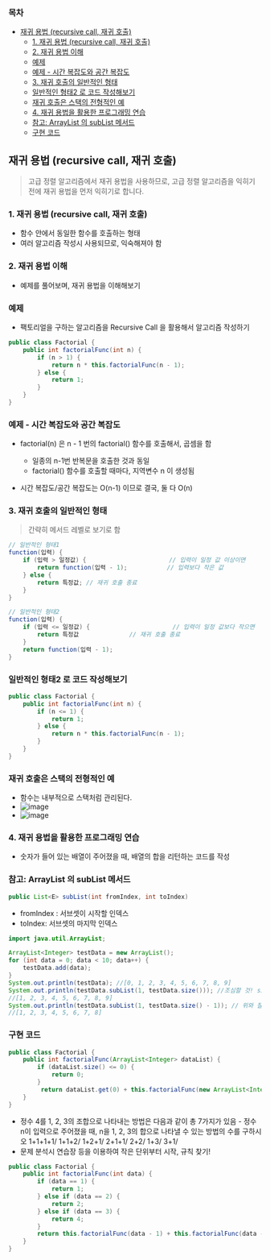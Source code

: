 ### 목차
- [재귀 용법 (recursive call, 재귀 호출)](#재귀-용법-recursive-call-재귀-호출)
  - [1. 재귀 용법 (recursive call, 재귀 호출)](#1-재귀-용법-recursive-call-재귀-호출)
  - [2. 재귀 용법 이해](#2-재귀-용법-이해)
  - [예제](#예제)
  - [예제 - 시간 복잡도와 공간 복잡도](#예제---시간-복잡도와-공간-복잡도)
  - [3. 재귀 호출의 일반적인 형태](#3-재귀-호출의-일반적인-형태)
  - [일반적인 형태2 로 코드 작성해보기](#일반적인-형태2-로-코드-작성해보기)
  - [재귀 호출은 스택의 전형적인 예](#재귀-호출은-스택의-전형적인-예)
  - [4. 재귀 용법을 활용한 프로그래밍 연습](#4-재귀-용법을-활용한-프로그래밍-연습)
  - [참고: ArrayList 의 subList 메서드](#참고-arraylist-의-sublist-메서드)
  - [구현 코드](#구현-코드)
## 재귀 용법 (recursive call, 재귀 호출)

> 고급 정렬 알고리즘에서 재귀 용법을 사용하므로, 고급 정렬 알고리즘을 익히기 전에 재귀 용법을 먼저 익히기로 합니다.

### 1. 재귀 용법 (recursive call, 재귀 호출)
* 함수 안에서 동일한 함수를 호출하는 형태
* 여러 알고리즘 작성시 사용되므로, 익숙해져야 함

### 2. 재귀 용법 이해
- 예제를 풀어보며, 재귀 용법을 이해해보기

### 예제
- 팩토리얼을 구하는 알고리즘을 Recursive Call 을 활용해서 알고리즘 작성하기
```java
public class Factorial {
    public int factorialFunc(int n) {
        if (n > 1) {
            return n * this.factorialFunc(n - 1);
        } else {
            return 1;
        }
    }
}
```

### 예제 - 시간 복잡도와 공간 복잡도
* factorial(n) 은 n - 1 번의 factorial() 함수를 호출해서, 곱셈을 함 
  - 일종의 n-1번 반복문을 호출한 것과 동일
  - factorial() 함수를 호출할 때마다, 지역변수 n 이 생성됨

* 시간 복잡도/공간 복잡도는 O(n-1) 이므로 결국, 둘 다 O(n)

### 3. 재귀 호출의 일반적인 형태
> 간략히 메서드 레벨로 보기로 함

```java
// 일반적인 형태1
function(입력) {
    if (입력 > 일정값) {                       // 입력이 일정 값 이상이면
        return function(입력 - 1);           // 입력보다 작은 값
    } else {
        return 특정값; // 재귀 호출 종료
    }
}
```

```java
// 일반적인 형태2
function(입력) {
    if (입력 <= 일정값) {                       // 입력이 일정 값보다 작으면
        return 특정값              // 재귀 호출 종료
    } 
    return function(입력 - 1);
}
```

### 일반적인 형태2 로 코드 작성해보기
```java
public class Factorial {
    public int factorialFunc(int n) {
        if (n <= 1) {
            return 1;
        } else {
            return n * this.factorialFunc(n - 1);
        }
    }
}
```

### 재귀 호출은 스택의 전형적인 예
* 함수는 내부적으로 스택처럼 관리된다.
* ![image](https://user-images.githubusercontent.com/102513932/176365177-d1aa8c39-96ec-47bf-8184-9eee0143e3ca.png)
* ![image](https://user-images.githubusercontent.com/102513932/176365229-193cdf96-0e44-4423-b807-4ee674341864.png)

### 4. 재귀 용법을 활용한 프로그래밍 연습
- 숫자가 들어 있는 배열이 주어졌을 때, 배열의 합을 리턴하는 코드를 작성
### 참고: ArrayList 의 subList 메서드
```java
public List<E> subList(int fromIndex, int toIndex)
```
- fromIndex : 서브셋이 시작할 인덱스
- toIndex: 서브셋의 마지막 인덱스
```java
import java.util.ArrayList;

ArrayList<Integer> testData = new ArrayList();
for (int data = 0; data < 10; data++) {
    testData.add(data);
}
System.out.println(testData); //[0, 1, 2, 3, 4, 5, 6, 7, 8, 9]
System.out.println(testData.subList(1, testData.size())); //조심할 것! size는 10이지만 1뺀 값으로 출력됨.
//[1, 2, 3, 4, 5, 6, 7, 8, 9]
System.out.println(testData.subList(1, testData.size() - 1)); // 위와 잘 비교해보기.
//[1, 2, 3, 4, 5, 6, 7, 8]
```

### 구현 코드
```java
public class Factorial {
    public int factorialFunc(ArrayList<Integer> dataList) {
        if (dataList.size() <= 0) {
            return 0;
        } 
         return dataList.get(0) + this.factorialFunc(new ArrayList<Integer>(dataList.subList(1, dataList.size())));
    }
}
```

- 정수 4를 1, 2, 3의 조합으로 나타내는 방법은 다음과 같이 총 7가지가 있음 - 정수 n이 입력으로 주어졌을 때, n을 1, 2, 3의 합으로 나타낼 수 있는 방법의 수를 구하시오
1+1+1+1/ 
1+1+2/
1+2+1/
2+1+1/
2+2/
1+3/
3+1/
- 문제 분석시 연습장 등을 이용하여 작은 단위부터 시작, 규칙 찾기!

```java
public class Factorial {
    public int factorialFunc(int data) {
        if (data == 1) {
            return 1;
        } else if (data == 2) {
            return 2;
        } else if (data == 3) {
            return 4;
        }
        return this.factorialFunc(data - 1) + this.factorialFunc(data - 2) + this.factorialFunc(data - 3);
    }
}
```
